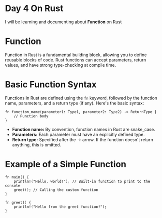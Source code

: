# Day 4 On Rust
I will be learning and documenting about **Function** on Rust
# Function 
Function in Rust is a fundamental building block, allowing you to define reusable blocks of code. 
Rust functions can accept parameters, return values, and have strong type-checking at compile time.

# Basic Function Syntax
Functions in Rust are defined using the `fn` keyword, followed by the function name, parameters, and a return type (if any). 
Here's the basic syntax:
```
fn function_name(parameter1: Type1, parameter2: Type2) -> ReturnType {
    // Function body
}
```
- **Function name:** By convention, function names in Rust are snake_case.
- **Parameters:** Each parameter must have an explicitly defined type.
- **Return type:** Specified after the -> arrow. If the function doesn't return anything, this is omitted.

#  Example of a Simple Function
```
fn main() {
    println!("Hello, world!"); // Built-in function to print to the console
    greet(); // Calling the custom function
}

fn greet() {
    println!("Hello from the greet function!");
}
```
